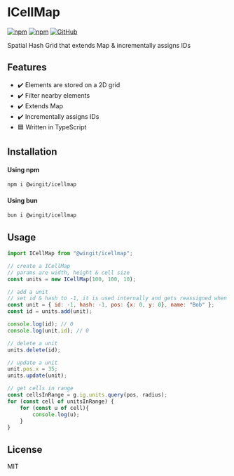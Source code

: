 # ICellMap

[![npm](https://img.shields.io/npm/v/@wingit/icellmap)](https://www.npmjs.com/package/@wingit/icellmap)
[![npm](https://img.shields.io/npm/dm/@wingit/icellmap)](https://www.npmjs.com/package/@wingit/icellmap)
[![GitHub](https://img.shields.io/github/license/eekelof/icellmap)](https://github.com/git/git-scm.com/blob/main/MIT-LICENSE.txt)

Spatial Hash Grid that extends Map &amp; incrementally assigns IDs

## Features

- :heavy_check_mark: Elements are stored on a 2D grid
- :heavy_check_mark: Filter nearby elements
- :heavy_check_mark: Extends Map
- :heavy_check_mark: Incrementally assigns IDs
- :blue_square: Written in TypeScript

## Installation

#### Using npm
```bash
npm i @wingit/icellmap
```

#### Using bun
```bash
bun i @wingit/icellmap
```

## Usage
```javascript
import ICellMap from "@wingit/icellmap";

// create a ICellMap
// params are width, height & cell size
const units = new ICellMap(100, 100, 10);

// add a unit
// set id & hash to -1, it is used internally and gets reassigned when added
const unit = { id: -1, hash: -1, pos: {x: 0, y: 0}, name: "Bob" };
const id = units.add(unit);

console.log(id); // 0
console.log(unit.id); // 0

// delete a unit
units.delete(id);

// update a unit
unit.pos.x = 35;
units.update(unit);

// get cells in range
const cellsInRange = g.ig.units.query(pos, radius);
for (const cell of unitsInRange) {
    for (const u of cell){
        console.log(u);
    }
}
```

## License

MIT